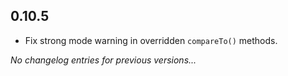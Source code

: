 ## 0.10.5

* Fix strong mode warning in overridden `compareTo()` methods.

*No changelog entries for previous versions...*
